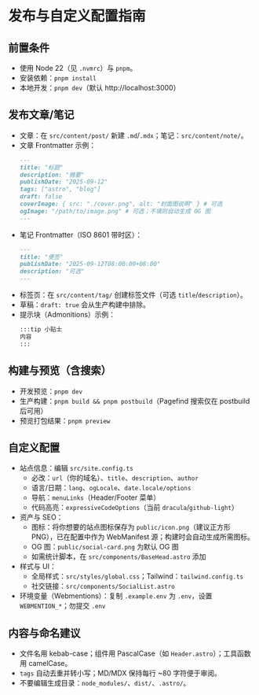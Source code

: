 # 发布与自定义配置指南

## 前置条件
- 使用 Node 22（见 `.nvmrc`）与 `pnpm`。
- 安装依赖：`pnpm install`
- 本地开发：`pnpm dev`（默认 http://localhost:3000）

## 发布文章/笔记
- 文章：在 `src/content/post/` 新建 `.md`/`.mdx`；笔记：`src/content/note/`。
- 文章 Frontmatter 示例：
  ```md
  ---
  title: "标题"
  description: "摘要"
  publishDate: "2025-09-12"
  tags: ["astro", "blog"]
  draft: false
  coverImage: { src: "./cover.png", alt: "封面图说明" } # 可选
  ogImage: "/path/to/image.png" # 可选；不填则自动生成 OG 图
  ---
  ```
- 笔记 Frontmatter（ISO 8601 带时区）：
  ```md
  ---
  title: "便签"
  publishDate: "2025-09-12T08:00:00+08:00"
  description: "可选"
  ---
  ```
- 标签页：在 `src/content/tag/` 创建标签文件（可选 `title`/`description`）。
- 草稿：`draft: true` 会从生产构建中排除。
- 提示块（Admonitions）示例：
  ```md
  :::tip 小贴士
  内容
  :::
  ```

## 构建与预览（含搜索）
- 开发预览：`pnpm dev`
- 生产构建：`pnpm build && pnpm postbuild`（Pagefind 搜索仅在 postbuild 后可用）
- 预览打包结果：`pnpm preview`

## 自定义配置
- 站点信息：编辑 `src/site.config.ts`
  - 必改：`url`（你的域名）、`title`、`description`、`author`
  - 语言/日期：`lang`、`ogLocale`、`date.locale/options`
  - 导航：`menuLinks`（Header/Footer 菜单）
  - 代码高亮：`expressiveCodeOptions`（当前 `dracula`/`github-light`）
- 资产与 SEO：
  - 图标：将你想要的站点图标保存为 `public/icon.png`（建议正方形 PNG），已在配置中作为 WebManifest 源；构建时会自动生成所需图标。
  - OG 图：`public/social-card.png` 为默认 OG 图
  - 如需统计脚本，在 `src/components/BaseHead.astro` 添加
- 样式与 UI：
  - 全局样式：`src/styles/global.css`；Tailwind：`tailwind.config.ts`
  - 社交链接：`src/components/SocialList.astro`
- 环境变量（Webmentions）：复制 `.example.env` 为 `.env`，设置 `WEBMENTION_*`；勿提交 `.env`

## 内容与命名建议
- 文件名用 kebab-case；组件用 PascalCase（如 `Header.astro`）；工具函数用 camelCase。
- `tags` 自动去重并转小写；MD/MDX 保持每行 ~80 字符便于审阅。
- 不要编辑生成目录：`node_modules/`、`dist/`、`.astro/`。

